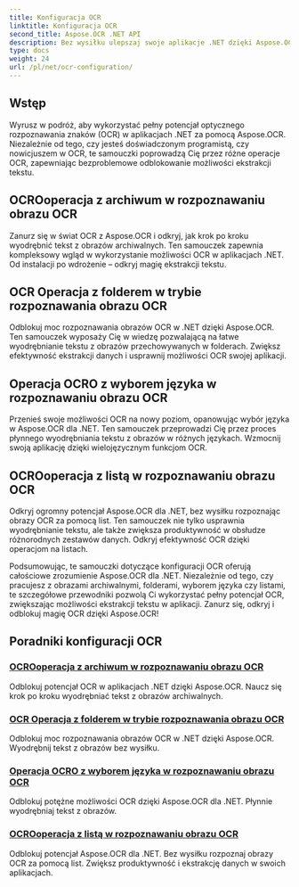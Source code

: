 ```yaml
---
title: Konfiguracja OCR
linktitle: Konfiguracja OCR
second_title: Aspose.OCR .NET API
description: Bez wysiłku ulepszaj swoje aplikacje .NET dzięki Aspose.OCR. Zapoznaj się z samouczkami konfiguracji OCR, w tym dotyczącymi archiwizacji, folderów, wyboru języka i operacji na listach.
type: docs
weight: 24
url: /pl/net/ocr-configuration/
---
```

## Wstęp

Wyrusz w podróż, aby wykorzystać pełny potencjał optycznego rozpoznawania znaków (OCR) w aplikacjach .NET za pomocą Aspose.OCR. Niezależnie od tego, czy jesteś doświadczonym programistą, czy nowicjuszem w OCR, te samouczki poprowadzą Cię przez różne operacje OCR, zapewniając bezproblemowe odblokowanie możliwości ekstrakcji tekstu.

## OCROoperacja z archiwum w rozpoznawaniu obrazu OCR
Zanurz się w świat OCR z Aspose.OCR i odkryj, jak krok po kroku wyodrębnić tekst z obrazów archiwalnych. Ten samouczek zapewnia kompleksowy wgląd w wykorzystanie możliwości OCR w aplikacjach .NET. Od instalacji po wdrożenie – odkryj magię ekstrakcji tekstu.

## OCR Operacja z folderem w trybie rozpoznawania obrazu OCR
Odblokuj moc rozpoznawania obrazów OCR w .NET dzięki Aspose.OCR. Ten samouczek wyposaży Cię w wiedzę pozwalającą na łatwe wyodrębnianie tekstu z obrazów przechowywanych w folderach. Zwiększ efektywność ekstrakcji danych i usprawnij możliwości OCR swojej aplikacji.

## Operacja OCRO z wyborem języka w rozpoznawaniu obrazu OCR
Przenieś swoje możliwości OCR na nowy poziom, opanowując wybór języka w Aspose.OCR dla .NET. Ten samouczek przeprowadzi Cię przez proces płynnego wyodrębniania tekstu z obrazów w różnych językach. Wzmocnij swoją aplikację dzięki wielojęzycznym funkcjom OCR.

## OCROoperacja z listą w rozpoznawaniu obrazu OCR
Odkryj ogromny potencjał Aspose.OCR dla .NET, bez wysiłku rozpoznając obrazy OCR za pomocą list. Ten samouczek nie tylko usprawnia wyodrębnianie tekstu, ale także zwiększa produktywność w obsłudze różnorodnych zestawów danych. Odkryj efektywność OCR dzięki operacjom na listach.

Podsumowując, te samouczki dotyczące konfiguracji OCR oferują całościowe zrozumienie Aspose.OCR dla .NET. Niezależnie od tego, czy pracujesz z obrazami archiwalnymi, folderami, wyborem języka czy listami, te szczegółowe przewodniki pozwolą Ci wykorzystać pełny potencjał OCR, zwiększając możliwości ekstrakcji tekstu w aplikacji. Zanurz się, odkryj i odblokuj magię OCR dzięki Aspose.OCR!
## Poradniki konfiguracji OCR
### [OCROoperacja z archiwum w rozpoznawaniu obrazu OCR](./ocr-operation-with-archive/)
Odblokuj potencjał OCR w aplikacjach .NET dzięki Aspose.OCR. Naucz się krok po kroku wyodrębniać tekst z obrazów archiwalnych.
### [OCR Operacja z folderem w trybie rozpoznawania obrazu OCR](./ocr-operation-with-folder/)
Odblokuj moc rozpoznawania obrazów OCR w .NET dzięki Aspose.OCR. Wyodrębnij tekst z obrazów bez wysiłku.
### [Operacja OCRO z wyborem języka w rozpoznawaniu obrazu OCR](./ocr-operation-with-language-selection/)
Odblokuj potężne możliwości OCR dzięki Aspose.OCR dla .NET. Płynnie wyodrębniaj tekst z obrazów.
### [OCROoperacja z listą w rozpoznawaniu obrazu OCR](./ocr-operation-with-list/)
Odblokuj potencjał Aspose.OCR dla .NET. Bez wysiłku rozpoznaj obrazy OCR za pomocą list. Zwiększ produktywność i ekstrakcję danych w swoich aplikacjach.